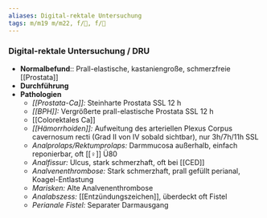 ```yaml
---
aliases: Digital-rektale Untersuchung
tags: m/m19 m/m22, f/💩, f/🍆
---
```

### Digital-rektale Untersuchung / DRU
- **Normalbefund**:: Prall-elastische, kastaniengroße, schmerzfreie [[Prostata]]
- **Durchführung**
- **Pathologien**
	- *[[Prostata-Ca]]:* Steinharte Prostata SSL 12 h
	- *[[BPH]]:* Vergrößerte prall-elastische Prostata SSL 12 h
	- [[Colorektales Ca]]
	- *[[Hämorrhoiden]]:* Aufweitung des arteriellen Plexus Corpus cavernosum recti (Grad II von IV sobald sichtbar), nur 3h/7h/11h SSL
	- *Analprolaps/Rektumprolaps:* Darmmucosa außerhalb, einfach reponierbar, oft [[♀]] Ü80
	- *Analfissur:* Ulcus, stark schmerzhaft, oft bei [[CED]]
	- *Analvenenthrombose:* Stark schmerzhaft, prall gefüllt perianal, Koagel-Entlastung
	- *Marisken:* Alte Analvenenthrombose
	- *Analabszess:* [[Entzündungszeichen]], überdeckt oft Fistel
	- *Perianale Fistel:* Separater Darmausgang